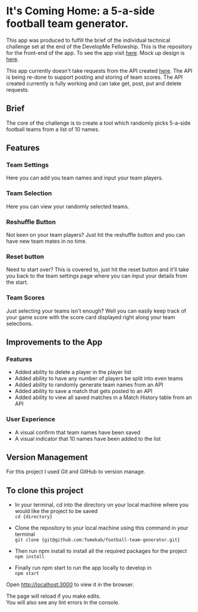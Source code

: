 # It's Coming Home: a 5-a-side football team generator.
This app was produced to fulfill the brief of the individual technical challenge set at the end of the DevelopMe Fellowship. This is the repository for the front-end of the app. To see the app visit [here](https://tumekab.github.io/football-team-generator/#/). Mock up design is [here](https://www.figma.com/file/RcJDSXs8wxnqpxcnsA8QtE/It-s-Coming-Home?node-id=0%3A1).

This app currently doesn't take requests from the API created [here](https://github.com/Tumekab/football-team-generator-database). The API is being re-done to support posting and storing of team scores. The API created currently is fully working and can take get, post, put and delete requests.

## Brief
The core of the challenge is to create a tool which randomly picks 5-a-side football teams from a list of 10 names.

## Features

### Team Settings
Here you can add you team names and input your team players.

### Team Selection
Here you can view your randomly selected teams.

### Reshuffle Button
Not keen on your team players? Just hit the reshuffle button and you can have new team mates in no time.

### Reset button
Need to start over? This is covered to, just hit the reset button and it'll take you back to the team settings page where you can input your details from the start.

### Team Scores
Just selecting your teams isn't enough? Well you can easily keep track of your game score with the score card displayed right along your team selections.

## Improvements to the App

### Features
- Added ability to delete a player in the player list
- Added ability to have any number of players be split into even teams
- Added ability to randomly generate team names from an API
- Added ability to save a match that gets posted to an API 
- Added ability to view all saved matches in a Match History table from an API

### User Experience
- A visual confirm that team names have been saved
- A visual indicator that 10 names have been added to the list

## Version Management
For this project I used Git and GitHub to version manage. 

## To clone this project

-  In your terminal, cd into the directory on your local machine where you would like the project to be saved <br/>
`cd {directory}`

- Clone the repository to your local machine using this command in your terminal </br>
`git clone {git@github.com:Tumekab/football-team-generator.git}`

- Then run npm install to install all the required packages for the project</br>
`npm install`

- Finally run npm start to run the app locally to develop in </br>
`npm start`

Open [http://localhost:3000](http://localhost:3000) to view it in the browser.

The page will reload if you make edits.\
You will also see any lint errors in the console.
